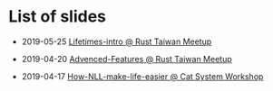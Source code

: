# List of slides

- 2019-05-25 [Lifetimes-intro @ Rust Taiwan Meetup](https://github.com/rniczh/slides/blob/gh-pages/Lifetimes-intro/lifetimes-intro.pdf)

- 2019-04-20 [Advenced-Features @ Rust Taiwan Meetup](https://github.com/rniczh/slides/blob/gh-pages/Advenced-features/advanced_features.pdf)

- 2019-04-17 [How-NLL-make-life-easier @ Cat System Workshop](https://rniczh.github.io/slides/How-NLL-make-life-easier/)
